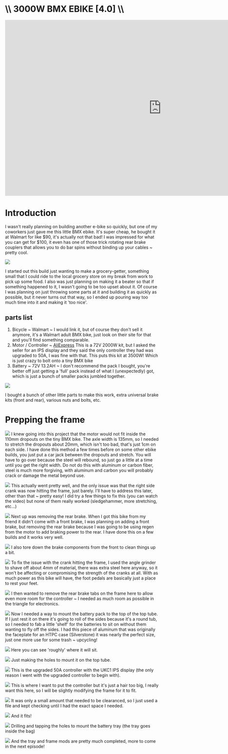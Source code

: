 # \\\ 3000W BMX EBIKE [4.0] \\\

<div class="video-container"><iframe width="1024" height="576" src="https://www.youtube.com/embed/lXNw98zmL-Q" title="YouTube video player" frameborder="0" allow="accelerometer; autoplay; clipboard-write; encrypted-media; gyroscope; picture-in-picture" allowfullscreen></iframe></div>

# Introduction

I wasn't really planning on building another e-bike so quickly, but one of my coworkers just gave me this little BMX ebike. It's super cheap, he bought it at Walmart for like $90, it's actually not that bad! I was impressed for what you can get for $100, it even has one of those trick rotating rear brake couplers that allows you to do bar spins without binding up your cables ~ pretty cool. 

![](frame.jpg)

I started out this build just wanting to make a grocery-getter, something small that I could ride to the local grocery store on my break from work to pick up some food. I also was just planning on making it a beater so that if something happened to it, I wasn't going to be too upset about it. Of course I was planning on just throwing some parts at it and building it as quickly as possible, but it never turns out that way, so I ended up pouring way too much time into it and making it 'too nice'. 

## parts list

1. Bicycle ~ Walmart ~ I would link it, but of course they don't sell it anymore, it's a Walmart adult BMX bike, just look on their site for that and you'll find something comparable. 
2. Motor / Controller ~ [AliExpress](https://www.aliexpress.com/item/32268426912.html) This is a 72V 2000W kit, but I asked the seller for an IPS display and they said the only controller they had was upgraded to 50A, I was fine with that. This puts this kit at 3500W! Which is just crazy to bolt onto a tiny BMX bike
3. Battery ~ 72V 13.2AH ~ I don't recommend the pack I bought, you're better off just getting a 'full' pack instead of what I (unexpectedly) got, which is just a bunch of smaller packs jumbled together. 

![](motor.jpg)

I bought a bunch of other little parts to make this work, extra universal brake kits (front and rear), various nuts and bolts, etc. 

# Prepping the frame

![](stretch.jpg)
I knew going into this project that the motor would not fit inside the 110mm dropouts on the tiny BMX bike. The axle width is 135mm, so I needed to stretch the dropouts about 20mm, which isn't too bad, that's just 1cm on each side. I have done this method a few times before on some other ebike builds, you just put a car jack between the dropouts and stretch. You will have to go over because the steel will rebound, so just go a little at a time until you get the right width. Do not do this with aluminum or carbon fiber, steel is much more forgiving, with aluminum and carbon you will probably crack or damage the metal beyond use. 

![](foul.jpg)
This actually went pretty well, and the only issue was that the right side crank was now hitting the frame, just barely. I'll have to address this later, other than that ~ pretty easy! I did try a few things to fix this (you can watch the video) but none of them really worked (sledgehammer, more stretching, etc...) 

![](rearbrake.jpg)
Next up was removing the rear brake. When I got this bike from my friend it didn't come with a front brake, I was planning on adding a front brake, but removing the rear brake because I was going to be using regen from the motor to add braking power to the rear. I have done this on a few builds and it works very well. 

![](front.jpg)
I also tore down the brake components from the front to clean things up a bit.

![](crankfix.jpg)
To fix the issue with the crank hitting the frame, I used the angle grinder to shave off about 4mm of material, there was extra steel here anyway, so it won't be affecting or compromising the strength of the cranks at all. With as much power as this bike will have, the foot pedals are basically just a place to rest your feet. 

![](mod.jpg)
I then wanted to remove the rear brake tabs on the frame here to allow even more room for the controller ~ I needed as much room as possible in the triangle for electronics. 

![](battery-mount.jpg)
Now I needed a way to mount the battery pack to the top of the top tube. If I just rest it on there it's going to roll of the sides because it's a round tub, so I needed to fab a little 'shelf' for the batteries to sit on without them wanting to fly off the sides. I had this piece of aluminum that was originally the faceplate for an HTPC case (Silverstone) it was nearly the perfect size, just one more use for some trash ~ upcycling! 

![](tray-mock.jpg)
Here you can see 'roughly' where it will sit. 

![](drill.jpg)
Just making the holes to mount it on the top tube. 

![](controller.jpg)
This is the upgraded 50A controller with the UKC1 IPS display (the only reason I went with the upgraded controller to begin with). 

![](con-fit.jpg)
This is where I want to put the controller but it's just a hair too big, I really want this here, so I will be slightly modifying the frame for it to fit. 

![](file.jpg)
It was only a small amount that needed to be clearanced, so I just used a file and kept checking until I had the exact space I needed. 

![](clearance.jpg)
And it fits!

![](holes.jpg)
Drilling and tapping the holes to mount the battery tray (the tray goes inside the bag)

![](tray-finished.jpg)
And the tray and frame mods are pretty much completed, more to come in the next episode!
